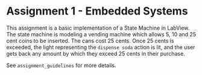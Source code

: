 # Assignment 1 - Embedded Systems

This assignment is a basic implementation of a State Machine in LabView.
The state machine is modeling a vending machine which allows 5, 10 and 25 cent
coins to be inserted. The cans cost 25 cents. Once 25 cents is exceeded,
the light representing the `dispense soda` action is lit, and the user gets
back any amount by which they exceed 25 cents in their purchase.

See `assignment_guidelines` for more details.